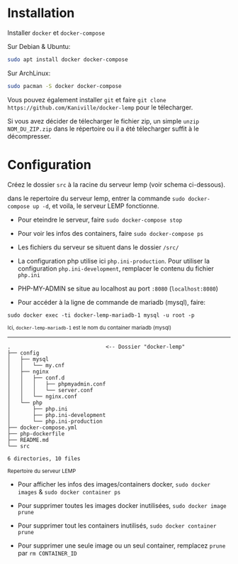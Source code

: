 # Installation

Installer `docker` et `docker-compose`

Sur Debian & Ubuntu:
```bash
sudo apt install docker docker-compose
```

Sur ArchLinux:
```bash
sudo pacman -S docker docker-compose
```

Vous pouvez également installer `git` et faire `git clone https://github.com/Kaniville/docker-lemp` pour le télecharger.

Si vous avez décider de télecharger le fichier zip, un simple `unzip NOM_DU_ZIP.zip` dans le répertoire ou il a été télecharger suffit à le décompresser.

# Configuration

Créez le dossier `src` à la racine du serveur lemp (voir schema ci-dessous).

dans le repertoire du serveur lemp, entrer la commande `sudo docker-compose up -d`, et voila, le serveur LEMP fonctionne.

- Pour eteindre le serveur, faire `sudo docker-compose stop`

- Pour voir les infos des containers, faire `sudo docker-compose ps`

- Les fichiers du serveur se situent dans le dossier `/src/`

- La configuration php utilise ici `php.ini-production`. Pour utiliser la configuration `php.ini-development`, remplacer le contenu du fichier `php.ini`

- PHP-MY-ADMIN se situe au localhost au port `:8080` (`localhost:8080`)

- Pour accéder à la ligne de commande de mariadb (mysql), faire:
```
sudo docker exec -ti docker-lemp-mariadb-1 mysql -u root -p
```
<sub>Ici, `docker-lemp-mariadb-1` est le nom du container mariadb (mysql)</sup>

<hr>

```
.                              <-- Dossier "docker-lemp"
├── config
│   ├── mysql
│   │   └── my.cnf
│   ├── nginx
│   │   ├── conf.d
│   │   │   ├── phpmyadmin.conf
│   │   │   └── server.conf
│   │   └── nginx.conf
│   └── php
│       ├── php.ini
│       ├── php.ini-development
│       └── php.ini-production
├── docker-compose.yml
├── php-dockerfile
├── README.md
└── src

6 directories, 10 files
```
<sub>Repertoire du serveur LEMP</sub>

- Pour afficher les infos des images/containers docker, `sudo docker images` & `sudo docker container ps`

- Pour supprimer toutes les images docker inutilisées, `sudo docker image prune`

- Pour supprimer tout les containers inutilisés, `sudo docker container prune`

- Pour supprimer une seule image ou un seul container, remplacez `prune` par `rm CONTAINER_ID`
